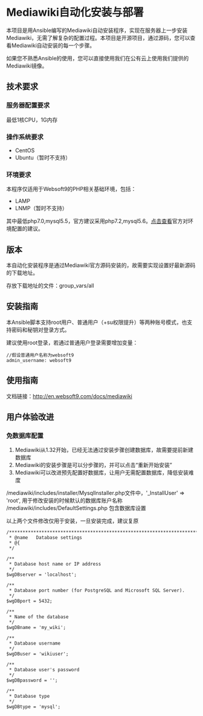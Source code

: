 # Mediawiki自动化安装与部署

本项目是用Ansible编写的Mediawiki自动安装程序，实现在服务器上一步安装Mediawiki，无需了解复杂的配置过程。本项目是开源项目，通过源码，您可以查看Mediawiki自动安装的每一个步骤。

如果您不熟悉Ansible的使用，您可以直接使用我们在公有云上使用我们提供的Mediawiki镜像。


## 技术要求

### 服务器配置要求

最低1核CPU，1G内存

### 操作系统要求

* CentOS
* Ubuntu（暂时不支持）

### 环境要求

本程序仅适用于Websoft9的PHP相关基础环境，包括：

* LAMP
* LNMP（暂时不支持）

其中最低php7.0,mysql5.5，官方建议采用php7.2,mysql5.6。[点击查看](https://www.mediawiki.org/wiki/Compatibility)官方对环境配置的建议。

## 版本

本自动化安装程序是通过Mediawiki官方源码安装的，故需要实现设置好最新源码的下载地址。

存放下载地址的文件：group_vars/all


## 安装指南

本Ansible脚本支持root用户、普通用户（+su权限提升）等两种账号模式，也支持密码和秘钥对登录方式。

建议使用root登录，若通过普通用户登录需要增加变量：

~~~
//假设普通用户名称为websoft9
admin_username: websoft9
~~~



## 使用指南

文档链接：http://en.websoft9.com/docs/mediawiki


## 用户体验改进

### 免数据库配置

1. Mediawiki从1.32开始，已经无法通过安装步骤创建数据库，故需要提前新建数据库
2. Mediawiki的安装步骤是可以分步骤的，并可以点击“重新开始安装”
3. Mediawiki可以改进预先配置好数据库，让用户无需配置数据库，降低安装难度


/mediawiki/includes/installer/MysqlInstaller.php文件中，'_InstallUser' => 'root', 用于修改安装的时候默认的数据库账户名称
/mediawiki/includes/DefaultSettings.php 包含数据库设置

以上两个文件修改仅用于安装，一旦安装完成，建议复原


```
/************************************************************************//**
 * @name   Database settings
 * @{
 */

/**
 * Database host name or IP address
 */
$wgDBserver = 'localhost';

/**
 * Database port number (for PostgreSQL and Microsoft SQL Server).
 */
$wgDBport = 5432;

/**
 * Name of the database
 */
$wgDBname = 'my_wiki';

/**
 * Database username
 */
$wgDBuser = 'wikiuser';

/**
 * Database user's password
 */
$wgDBpassword = '';

/**
 * Database type
 */
$wgDBtype = 'mysql';
```